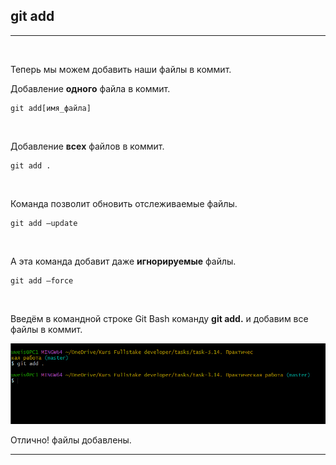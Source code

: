 ## git add
---
<br>

Теперь мы можем добавить наши файлы в коммит.

Добавление **одного** файла в коммит.
```bash=
git add[имя_файла]
```
<br>

Добавление **всех** файлов в коммит.

```bash=
git add .
```
<br>

Команда позволит обновить отслеживаемые файлы.
```bash=
git add —update
```
<br>

А эта команда добавит даже **игнорируемые** файлы.
```bash=
git add —force 
```
<br>

Bведём в командной строке Git Bash команду **git add.** и добавим все файлы в коммит.

![git add](git.add.PNG)

Отлично! файлы добавлены.

---